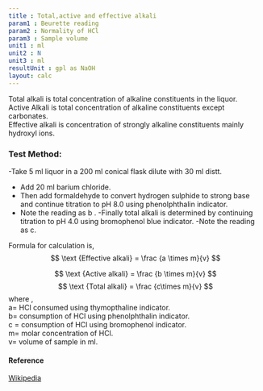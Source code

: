 ```yaml
---
title : Total,active and effective alkali
param1 : Beurette reading
param2 : Normality of HCl
param3 : Sample volume
unit1 : ml
unit2 : N
unit3 : ml
resultUnit : gpl as NaOH
layout: calc
---
```

Total alkali is total concentration of alkaline constituents in the liquor.  
Active Alkali is total concentration of alkaline constituents except carbonates.    
Effective alkali is concentration of strongly alkaline constituents mainly hydroxyl ions.
### Test Method: 
-Take 5 ml liquor in a 200 ml conical flask dilute with 30 ml distt.
- Add 20 ml barium chloride.
- Then add formaldehyde to convert hydrogen sulphide to strong base and continue titration to pH 8.0 using phenolphthalin indicator.
- Note the reading as b .
-Finally total alkali is determined by continuing titration to pH 4.0 using bromophenol blue indicator.
-Note the reading as c.

Formula for  calculation is,
$$ \text {Effective alkali} =  \frac {a \times m}{v} $$

$$ \text {Active alkali} =  \frac {b \times m}{v} $$ 
$$
\text {Total alkali} = \frac {c\times m}{v} $$
where ,  
a= HCl consumed using thymopthaline     indicator.  
b= consumption of HCl using phenolphthalin indicator.    
c = consumption of HCl using bromophenol indicator.  
m= molar concentration of HCl.  
v= volume of sample in ml. 
#### Reference
[Wikipedia](https://en.wikipedia.org/wiki/White_liquor)

<script>  
    const inputs = document.querySelectorAll('input');    
    inputs.forEach(input => {   
      input.addEventListener('input', () => {
       
        calculate();
      });      
      // Check on page load
      if (input.value) {
        input.closest('.outlined-field').classList.add('has-content');
      }
    });
    // Calculate function 
    function calculate() {
      const v1 = parseFloat(document.getElementById('param1').value) || 0;
      const v2 = parseFloat(document.getElementById('param2').value) || 0;      
      const v3 = parseFloat(document.getElementById('param3').value) || 0;
      //const v4= parseFloat(document.getElementById('param5').value) || 0;    
      const result = (v1 * v2 * 40 / v3)

      document.getElementById('result').innerText = result.toFixed(2);
    }
</script>
 
  